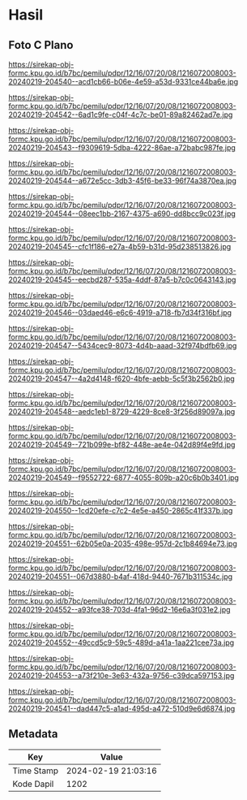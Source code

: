 # Hasil

## Foto C Plano

https://sirekap-obj-formc.kpu.go.id/b7bc/pemilu/pdpr/12/16/07/20/08/1216072008003-20240219-204540--acd1cb66-b06e-4e59-a53d-9331ce44ba6e.jpg

https://sirekap-obj-formc.kpu.go.id/b7bc/pemilu/pdpr/12/16/07/20/08/1216072008003-20240219-204542--6ad1c9fe-c04f-4c7c-be01-89a82462ad7e.jpg

https://sirekap-obj-formc.kpu.go.id/b7bc/pemilu/pdpr/12/16/07/20/08/1216072008003-20240219-204543--f9309619-5dba-4222-86ae-a72babc987fe.jpg

https://sirekap-obj-formc.kpu.go.id/b7bc/pemilu/pdpr/12/16/07/20/08/1216072008003-20240219-204544--a672e5cc-3db3-45f6-be33-96f74a3870ea.jpg

https://sirekap-obj-formc.kpu.go.id/b7bc/pemilu/pdpr/12/16/07/20/08/1216072008003-20240219-204544--08eec1bb-2167-4375-a690-dd8bcc9c023f.jpg

https://sirekap-obj-formc.kpu.go.id/b7bc/pemilu/pdpr/12/16/07/20/08/1216072008003-20240219-204545--cfc1f186-e27a-4b59-b31d-95d238513826.jpg

https://sirekap-obj-formc.kpu.go.id/b7bc/pemilu/pdpr/12/16/07/20/08/1216072008003-20240219-204545--eecbd287-535a-4ddf-87a5-b7c0c0643143.jpg

https://sirekap-obj-formc.kpu.go.id/b7bc/pemilu/pdpr/12/16/07/20/08/1216072008003-20240219-204546--03daed46-e6c6-4919-a718-fb7d34f316bf.jpg

https://sirekap-obj-formc.kpu.go.id/b7bc/pemilu/pdpr/12/16/07/20/08/1216072008003-20240219-204547--5434cec9-8073-4d4b-aaad-32f974bdfb69.jpg

https://sirekap-obj-formc.kpu.go.id/b7bc/pemilu/pdpr/12/16/07/20/08/1216072008003-20240219-204547--4a2d4148-f620-4bfe-aebb-5c5f3b2562b0.jpg

https://sirekap-obj-formc.kpu.go.id/b7bc/pemilu/pdpr/12/16/07/20/08/1216072008003-20240219-204548--aedc1eb1-8729-4229-8ce8-3f256d89097a.jpg

https://sirekap-obj-formc.kpu.go.id/b7bc/pemilu/pdpr/12/16/07/20/08/1216072008003-20240219-204549--721b099e-bf82-448e-ae4e-042d89f4e9fd.jpg

https://sirekap-obj-formc.kpu.go.id/b7bc/pemilu/pdpr/12/16/07/20/08/1216072008003-20240219-204549--f9552722-6877-4055-809b-a20c6b0b3401.jpg

https://sirekap-obj-formc.kpu.go.id/b7bc/pemilu/pdpr/12/16/07/20/08/1216072008003-20240219-204550--1cd20efe-c7c2-4e5e-a450-2865c41f337b.jpg

https://sirekap-obj-formc.kpu.go.id/b7bc/pemilu/pdpr/12/16/07/20/08/1216072008003-20240219-204551--62b05e0a-2035-498e-957d-2c1b84694e73.jpg

https://sirekap-obj-formc.kpu.go.id/b7bc/pemilu/pdpr/12/16/07/20/08/1216072008003-20240219-204551--067d3880-b4af-418d-9440-7671b311534c.jpg

https://sirekap-obj-formc.kpu.go.id/b7bc/pemilu/pdpr/12/16/07/20/08/1216072008003-20240219-204552--a93fce38-703d-4fa1-96d2-16e6a3f031e2.jpg

https://sirekap-obj-formc.kpu.go.id/b7bc/pemilu/pdpr/12/16/07/20/08/1216072008003-20240219-204552--49ccd5c9-59c5-489d-a41a-1aa221cee73a.jpg

https://sirekap-obj-formc.kpu.go.id/b7bc/pemilu/pdpr/12/16/07/20/08/1216072008003-20240219-204553--a73f210e-3e63-432a-9756-c39dca597153.jpg

https://sirekap-obj-formc.kpu.go.id/b7bc/pemilu/pdpr/12/16/07/20/08/1216072008003-20240219-204541--dad447c5-a1ad-495d-a472-510d9e6d6874.jpg


## Metadata

| Key        | Value               |
| ---------- | ------------------- |
| Time Stamp | 2024-02-19 21:03:16 |
| Kode Dapil | 1202                |



